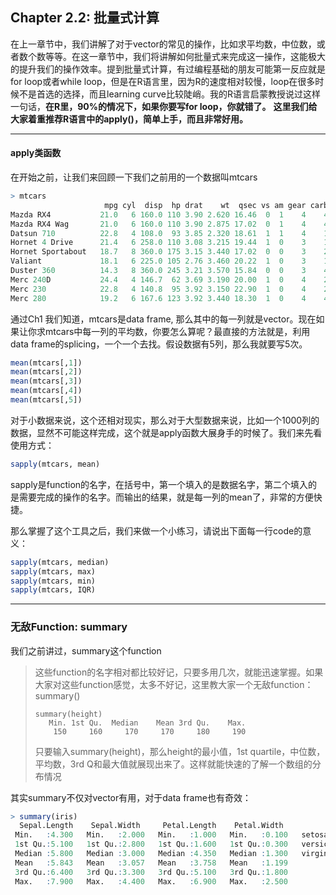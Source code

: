 

## Chapter 2.2: 批量式计算

在上一章节中，我们讲解了对于vector的常见的操作，比如求平均数，中位数，或者数个数等等。在这一章节中，我们将讲解如何批量式来完成这一操作，这能极大的提升我们的操作效率。提到批量式计算，有过编程基础的朋友可能第一反应就是for loop或者while loop，但是在R语言里，因为R的速度相对较慢，loop在很多时候不是首选的选择，而且learning curve比较陡峭。我的R语言启蒙教授说过这样一句话，**在R里，90%的情况下，如果你要写for loop，你就错了。** **这里我们给大家着重推荐R语言中的apply()，简单上手，而且非常好用。**



------



#### apply类函数

在开始之前，让我们来回顾一下我们之前用的一个数据叫mtcars

```R
> mtcars
                     mpg cyl  disp  hp drat    wt  qsec vs am gear carb
Mazda RX4           21.0   6 160.0 110 3.90 2.620 16.46  0  1    4    4
Mazda RX4 Wag       21.0   6 160.0 110 3.90 2.875 17.02  0  1    4    4
Datsun 710          22.8   4 108.0  93 3.85 2.320 18.61  1  1    4    1
Hornet 4 Drive      21.4   6 258.0 110 3.08 3.215 19.44  1  0    3    1
Hornet Sportabout   18.7   8 360.0 175 3.15 3.440 17.02  0  0    3    2
Valiant             18.1   6 225.0 105 2.76 3.460 20.22  1  0    3    1
Duster 360          14.3   8 360.0 245 3.21 3.570 15.84  0  0    3    4
Merc 240D           24.4   4 146.7  62 3.69 3.190 20.00  1  0    4    2
Merc 230            22.8   4 140.8  95 3.92 3.150 22.90  1  0    4    2
Merc 280            19.2   6 167.6 123 3.92 3.440 18.30  1  0    4    4
```

通过Ch1 我们知道，mtcars是data frame, 那么其中的每一列就是vector。现在如果让你求mtcars中每一列的平均数，你要怎么算呢？最直接的方法就是，利用data frame的splicing，一个一个去找。假设数据有5列，那么我就要写5次。

```R
mean(mtcars[,1])
mean(mtcars[,2])
mean(mtcars[,3])
mean(mtcars[,4])
mean(mtcars[,5])
```

对于小数据来说，这个还相对现实，那么对于大型数据来说，比如一个1000列的数据，显然不可能这样完成，这个就是apply函数大展身手的时候了。我们来先看使用方式：

```R
sapply(mtcars, mean)
```

sapply是function的名字，在括号中，第一个填入的是数据名字，第二个填入的是需要完成的操作的名字。而输出的结果，就是每一列的mean了，非常的方便快捷。

那么掌握了这个工具之后，我们来做一个小练习，请说出下面每一行code的意义：

```R
sapply(mtcars, median)
sapply(mtcars, max)
sapply(mtcars, min)
sapply(mtcars, IQR)
```



------



### 无敌Function: summary

我们之前讲过，summary这个function

> 这些function的名字相对都比较好记，只要多用几次，就能迅速掌握。如果大家对这些function感觉，太多不好记，这里教大家一个无敌function：summary()
>
> ```
> summary(height)
>    Min. 1st Qu.  Median    Mean 3rd Qu.    Max. 
>     150     160     170     170     180     190 
> ```
>
> 只要输入summary(height)，那么height的最小值，1st quartile，中位数，平均数，3rd Q和最大值就展现出来了。这样就能快速的了解一个数组的分布情况

其实summary不仅对vector有用，对于data frame也有奇效：

```R
> summary(iris)
  Sepal.Length    Sepal.Width     Petal.Length    Petal.Width          Species  
 Min.   :4.300   Min.   :2.000   Min.   :1.000   Min.   :0.100   setosa    :50  
 1st Qu.:5.100   1st Qu.:2.800   1st Qu.:1.600   1st Qu.:0.300   versicolor:50  
 Median :5.800   Median :3.000   Median :4.350   Median :1.300   virginica :50  
 Mean   :5.843   Mean   :3.057   Mean   :3.758   Mean   :1.199                  
 3rd Qu.:6.400   3rd Qu.:3.300   3rd Qu.:5.100   3rd Qu.:1.800                  
 Max.   :7.900   Max.   :4.400   Max.   :6.900   Max.   :2.500                 
```

